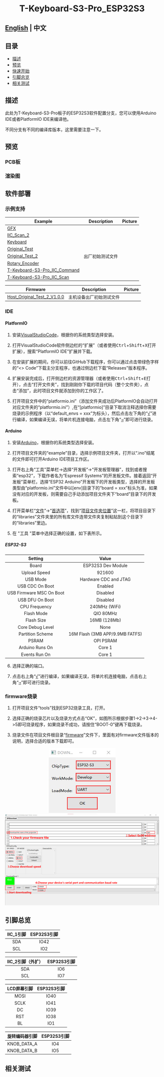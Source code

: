 <!--
 * @Description: None
 * @Author: LILYGO_L
 * @Date: 2023-09-11 16:13:14
 * @LastEditTime: 2024-09-07 10:48:18
 * @License: GPL 3.0
-->
<h1 align = "center">T-Keyboard-S3-Pro_ESP32S3</h1>

## **[English](./README.md) | 中文**

## 目录
- [描述](#描述)
- [预览](#预览)
- [快速开始](#软件部署)
- [引脚总览](#引脚总览)
- [相关测试](#相关测试)

## 描述

此处为T-Keyboard-S3-Pro板子的ESP32S3软件配置分支，您可以使用Arduino IDE或者PlatformIO IDE来编译他。

不同分支有不同的编译库版本，这里需要注意一下。

## 预览

### PCB板

### 渲染图

## 软件部署

### 示例支持

| Example | Description | Picture |
| ------  | ------ | ------ | 
| [GFX](./examples/GFX) |  |  |
| [IIC_Scan_2](./examples/IIC_Scan_2) |  |  |
| [Keyboard](./examples/Keyboard) |  |  |
| [Original_Test](./examples/Original_Test) |  |  |
| [Original_Test_2](./examples/Original_Test_2) | 出厂初始测试文件 |  |
| [Rotary_Encoder](./examples/Rotary_Encoder) |  |  |
| [T-Keyboard-S3-Pro_IIC_Command](./examples/T-Keyboard-S3-Pro_IIC_Command) |  |  |
| [T-Keyboard-S3-Pro_IIC_Scan](./examples/T-Keyboard-S3-Pro_IIC_Scan) |  |  |

| Firmware | Description | Picture |
| ------  | ------  | ------ |
| [Host_Original_Test_2_V1.0.0](./firmware/[ESP32S3][T-Keyboard-S3-Pro_V1.0][Original_Test_2]_firmware_V1.0.0.bin) | 主机设备出厂初始测试文件 |  |

### IDE

#### PlatformIO
1. 安装[VisualStudioCode](https://code.visualstudio.com/Download)，根据你的系统类型选择安装。

2. 打开VisualStudioCode软件侧边栏的“扩展”（或者使用<kbd>Ctrl</kbd>+<kbd>Shift</kbd>+<kbd>X</kbd>打开扩展），搜索“PlatformIO IDE”扩展并下载。

3. 在安装扩展的期间，你可以前往GitHub下载程序，你可以通过点击带绿色字样的“<> Code”下载主分支程序，也通过侧边栏下载“Releases”版本程序。

4. 扩展安装完成后，打开侧边栏的资源管理器（或者使用<kbd>Ctrl</kbd>+<kbd>Shift</kbd>+<kbd>E</kbd>打开），点击“打开文件夹”，找到刚刚你下载的项目代码（整个文件夹），点击“添加”，此时项目文件就添加到你的工作区了。

5. 打开项目文件中的“platformio.ini”（添加文件夹成功后PlatformIO会自动打开对应文件夹的“platformio.ini”）,在“[platformio]”目录下取消注释选择你需要烧录的示例程序（以“default_envs = xxx”为标头），然后点击左下角的“<kbd>[√](image/4.png)</kbd>”进行编译，如果编译无误，将单片机连接电脑，点击左下角“<kbd>[→](image/5.png)</kbd>”即可进行烧录。

#### Arduino
1. 安装[Arduino](https://www.arduino.cc/en/software)，根据你的系统类型选择安装。

2. 打开项目文件夹的“example”目录，选择示例项目文件夹，打开以“.ino”结尾的文件即可打开Arduino IDE项目工作区。

3. 打开右上角“工具”菜单栏->选择“开发板”->“开发板管理器”，找到或者搜索“esp32”，下载作者名为“Espressif Systems”的开发板文件。接着返回“开发板”菜单栏，选择“ESP32 Arduino”开发板下的开发板类型，选择的开发板类型由“platformio.ini”文件中以[env]目录下的“board = xxx”标头为准，如果没有对应的开发板，则需要自己手动添加项目文件夹下“board”目录下的开发板。

4. 打开菜单栏“[文件](image/6.png)”->“[首选项](image/6.png)”，找到“[项目文件夹位置](image/7.png)”这一栏，将项目目录下的“libraries”文件夹里的所有库文件连带文件夹复制粘贴到这个目录下的“libraries”里边。

5. 在 "工具 "菜单中选择正确的设置，如下表所示。

##### ESP32-S3
| Setting                               | Value                                 |
| :-------------------------------: | :-------------------------------: |
| Board                                 | ESP32S3 Dev Module           |
| Upload Speed                     | 921600                               |
| USB Mode                           | Hardware CDC and JTAG     |
| USB CDC On Boot                | Enabled                              |
| USB Firmware MSC On Boot | Disabled                             |
| USB DFU On Boot                | Disabled                             |
| CPU Frequency                   | 240MHz (WiFi)                    |
| Flash Mode                         | QIO 80MHz                         |
| Flash Size                           | 16MB (128Mb)                    |
| Core Debug Level                | None                                 |
| Partition Scheme                | 16M Flash (3MB APP/9.9MB FATFS) |
| PSRAM                                | OPI PSRAM                         |
| Arduino Runs On                  | Core 1                               |
| Events Run On                     | Core 1                               |        

6. 选择正确的端口。

7. 点击右上角“<kbd>[√](image/8.png)</kbd>”进行编译，如果编译无误，将单片机连接电脑，点击右上角“<kbd>[→](image/9.png)</kbd>”即可进行烧录。

### firmware烧录
1. 打开项目文件“tools”找到ESP32烧录工具，打开。

2. 选择正确的烧录芯片以及烧录方式点击“OK”，如图所示根据步骤1->2->3->4->5即可烧录程序，如果烧录不成功，请按住“BOOT-0”键再下载烧录。

3. 烧录文件在项目文件根目录“[firmware](./firmware/)”文件下，里面有对firmware文件版本的说明，选择合适的版本下载即可。

<p align="center" width="100%">
    <img src="image/10.png" alt="example">
    <img src="image/11.png" alt="example">
</p>


## 引脚总览

| IIC_1引脚  | ESP32S3引脚|
| :------------------: | :------------------:|
| SDA         | IO42     |
| SCL         | IO2       |

| IIC_2引脚（外扩）  | ESP32S3引脚|
| :------------------: | :------------------:|
| SDA         | IO6       |
| SCL         | IO7       |

| LCD屏幕引脚  | ESP32S3引脚|
| :------------------: | :------------------:|
| MOSI         | IO40       |
| SCLK         | IO41       |
| DC         | IO39       |
| RST         | IO38       |
| BL         | IO1       |

| 旋转编码器引脚  | ESP32S3引脚|
| :------------------: | :------------------:|
| KNOB_DATA_A         | IO4       |
| KNOB_DATA_B         | IO5       |

## 相关测试
